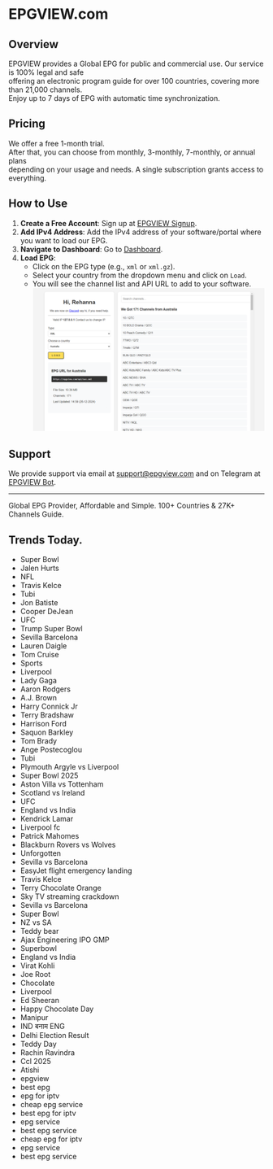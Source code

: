 # EPGVIEW.com



## Overview
EPGVIEW provides a Global EPG for public and commercial use. Our service is 100% legal and safe\
offering an electronic program guide for over 100 countries, covering more than 21,000 channels.\
Enjoy up to 7 days of EPG with automatic time synchronization.

## Pricing
We offer a free 1-month trial. \
After that, you can choose from monthly, 3-monthly, 7-monthly, or annual plans \
depending on your usage and needs. A single subscription grants access to everything.

## How to Use
1. **Create a Free Account**: Sign up at [EPGVIEW Signup](https://epgview.com/signup.php).
2. **Add IPv4 Address**: Add the IPv4 address of your software/portal where you want to load our EPG.
3. **Navigate to Dashboard**: Go to [Dashboard](https://epgview.com/dashboard.php).
4. **Load EPG**:
   - Click on the EPG type (e.g., `xml` or `xml.gz`).
   - Select your country from the dropdown menu and click on `Load`.
   - You will see the channel list and API URL to add to your software.
![EPGVIEW](img/dashboard.png)
## Support
We provide support via email at [support@epgview.com](mailto:support@epgview.com) and on Telegram at [EPGVIEW Bot](https://t.me/epgview_bot).

---

Global EPG Provider, Affordable and Simple. 100+ Countries & 27K+ Channels Guide.

## Trends Today.

- Super Bowl
- Jalen Hurts
- NFL
- Travis Kelce
- Tubi
- Jon Batiste
- Cooper DeJean
- UFC
- Trump Super Bowl
- Sevilla  Barcelona
- Lauren Daigle
- Tom Cruise
- Sports
- Liverpool
- Lady Gaga
- Aaron Rodgers
- A.J. Brown
- Harry Connick Jr
- Terry Bradshaw
- Harrison Ford
- Saquon Barkley
- Tom Brady
- Ange Postecoglou
- Tubi
- Plymouth Argyle vs Liverpool
- Super Bowl 2025
- Aston Villa vs Tottenham
- Scotland vs Ireland
- UFC
- England vs India
- Kendrick Lamar
- Liverpool fc
- Patrick Mahomes
- Blackburn Rovers vs Wolves
- Unforgotten
- Sevilla vs Barcelona
- EasyJet flight emergency landing
- Travis Kelce
- Terry Chocolate Orange
- Sky TV streaming crackdown
- Sevilla vs Barcelona
- Super Bowl
- NZ vs SA
- Teddy bear
- Ajax Engineering IPO GMP
- Superbowl
- England vs India
- Virat Kohli
- Joe Root
- Chocolate
- Liverpool
- Ed Sheeran
- Happy Chocolate Day
- Manipur
- IND बनाम ENG
- Delhi Election Result
- Teddy Day
- Rachin Ravindra
- Ccl 2025
- Atishi
- epgview
- best epg
- epg for iptv
- cheap epg service
- best epg for iptv
- epg service
- best epg service
- cheap epg for iptv
- epg service
- best epg service

